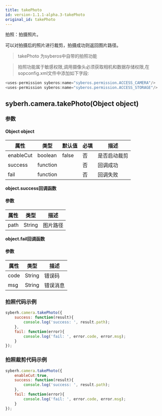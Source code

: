 ```yaml
---
title: takePhoto
id: version-1.1.1-alpha.3-takePhoto
original_id: takePhoto
---
```



拍照：拍摄照片。

可以对拍摄后的照片进行裁剪，拍摄成功则返回图片路径。

> takePhoto 为syberos中自带的拍照功能

> 拍照功能属于敏感权限,调用摄像头必须获取相机和数据存储权限,在sopconfig.xml文件中添加如下字段:

``` javascript
<uses-permission syberos:name="syberos.permission.ACCESS_CAMERA"/>
<uses-permission syberos:name="syberos.permission.ACCESS_STORAGE"/>
```

## syberh.camera.takePhoto(Object object)
### **参数**
#### Object object
| 属性     | 类型   | 默认值  |  必填 | 描述                         |
| ---------- | ------- | -------- | ---------------- | ----------------------------------
| enableCut | boolean | false       | 否       | 是否启动裁剪                           |
| success | function |        | 否       | 回调成功                    |
| fail   | function |        | 否       | 回调失败                    |

**object.success回调函数**
#### 参数
| 属性 | 类型   | 描述         |
| ---- | ------ | ------------ |
| path | String | 图片路径 |

**object.fail回调函数**
#### 参数
| 属性 | 类型   | 描述     |
| ---- | ------ | -------- |
| code | String | 错误码   |
| msg  | String | 错误消息 |



### **拍照代码示例**
``` javascript
syberh.camera.takePhoto({
	success: function(result){
		console.log('success: ', result.path);
	},
	fail: function(error){
		console.log('fail: ', error.code, error.msg);
	}
});
```

### **拍照裁剪代码示例**
``` javascript
syberh.camera.takePhoto({
	enableCut:true,
	success: function(result){
		console.log('success: ', result.path);
	},
	fail: function(error){
		console.log('fail: ', error.code, error.msg);
	}
});
```
